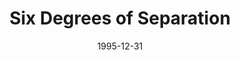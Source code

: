 ---
layout: productions
redirect_from:
- /productions/1995_Six_Degrees_of_Separation
title: Six Degrees of Separation
date: 1995-12-31
approx_date: year
featured_image:
Theatre: Players by the Sea
cast:
crew:
- Director: Michael Lipp
---
